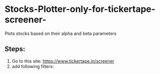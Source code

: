 # Stocks-Plotter-only-for-tickertape-screener-
Plots stocks based on their alpha and beta parameters 

## Steps:
1. Go to this site: https://www.tickertape.in/screener
2. add following filters: 
